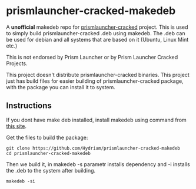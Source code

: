 # prismlauncher-cracked-makedeb
A **unofficial** makedeb repo for [prismlauncher-cracked](https://github.com/Diegiwg/PrismLauncher-Cracked) project.
This is used to simply build prismlauncher-cracked .deb using makedeb. 
The .deb can be used for debian and all systems that are based on it (Ubuntu, Linux Mint etc.)

This is not endorsed by Prism Launcher or by Prism Launcher Cracked Projects.

This project doesn't distribute prismlauncher-cracked binaries.
This project just has build files for easier building of prismlauncher-cracked package, with the package you can install it to system.

## Instructions
If you dont have make deb installed, install makedeb using command from [this site](https://www.makedeb.org/).

Get the files to build the package:
```
git clone https://github.com/Hydriam/prismlauncher-cracked-makedeb
cd prismlauncher-cracked-makedeb
```
Then we build it, in makedeb -s parametr installs dependency and -i installs the .deb to the system after building.
```
makedeb -si 
```
